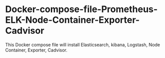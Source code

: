 # Docker-compose-file-Prometheus-ELK-Node-Container-Exporter-Cadvisor

This Docker compose file will install Elasticsearch, kibana, Logstash, Node Container, Exporter, Cadvisor.
